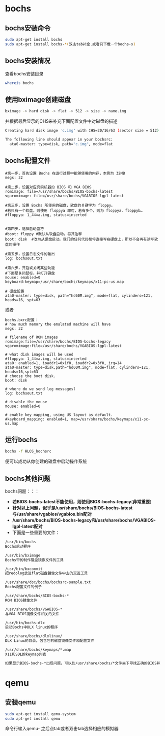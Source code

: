 # bochs
## bochs安装命令
```bash
sudo apt-get install bochs  
sudo apt-get install bochs-*(双击tab补全,或者只下载一个bochs-x)
```

## bochs安装情况
查看bochs安装目录
```bash
whereis bochs
```

## 使用bximage创建磁盘
```bash
bximage -> hard disk -> flat -> 512 -> size -> name.img
```
并根据最后显示的CHS来补充下面配置文件中对磁盘的描述
```bash
Creating hard disk image 'c.img' with CHS=20/16/63 (sector size = 512)

The following line should appear in your bochsrc:
  ata0-master: type=disk, path="c.img", mode=flat
```

## bochs配置文件
```
#第一步，首先设置 Bochs 在运行过程中能够使用的内存，本例为 32MB
megs: 32

#第二步，设置对应真实机器的 BIOS 和 VGA BIOS
romimage: file=/usr/share/bochs/BIOS-bochs-latest
vgaromimage: file=/usr/share/bochs/VGABIOS-lgpl-latest

#第三步，设置 Bochs 所使用的磁盘，软盘的关键字为 floppy。 
#若只有一个软盘，则使用 floppya 即可，若有多个，则为 floppya，floppyb… 
#floppya: 1_44=a.img, status=inserted


#第四步，选择启动盘符
#boot: floppy #默认从软盘启动，将其注释 
boot: disk  #改为从硬盘启动。我们的任何代码都将直接写在硬盘上，所以不会再有读写软盘的操作

#第五步，设置日志文件的输出
log: bochsout.txt

#第六步，开启或关闭某些功能
#下面是关闭鼠标，并打开键盘
mouse: enabled=0
keyboard:keymap=/usr/share/bochs/keymaps/x11-pc-us.map

# 硬盘设置
ata0-master: type=disk, path="hd60M.img", mode=flat, cylinders=121, heads=16, spt=63
```
或者  
```
bochs.bxrc配置：
# how much memory the emulated machine will have
megs: 32

# filename of ROM images
romimage:file=/usr/share/bochs/BIOS-bochs-legacy
vgaromimage:file=/usr/share/bochs/VGABIOS-lgpl-latest

# what disk images will be used
#floppya: 1_44=a.img, status=inserted
ata0: enabled=1, ioaddr1=0x1f0, ioaddr2=0x3f0, irq=14
ata0-master: type=disk,path="hd60M.img", mode=flat, cylinders=121, heads=16,spt=63
# choose the boot disk.
boot: disk

# where do we send log messages?
log: bochsout.txt

# disable the mouse
mouse: enabled=0

# enable key mapping, using US layout as default.
#keyboard_mapping: enabled=1, map=/usr/share/bochs/keymaps/x11-pc-us.map
```

## 运行bochs
```bash
bochs -f HLOS_bochsrc
```
便可以成功从你创建的磁盘中启动操作系统
## bochs其他问题
bochs问题：：：
* **若BIOS-bochs-latest不能使用，则使用BIOS-bochs-legacy**(**非常重要**)
* **针对以上问题，似乎是/usr/share/bochs/BIOS-bochs-latest与/usr/share/vgabios/vgabios.bin配对**
* **/usr/share/bochs/BIOS-bochs-legacy和/usr/share/bochs/VGABIOS-lgpl-latest配对**
* 下面是一些重要的文件：
```bash
/usr/bin/bochs 
Bochs启动程序

/usr/bin/bximage 
Bochs带的制作磁盘镜像文件的工具

/usr/bin/bxcommit 
把redolog放进flat磁盘镜像文件中去的交互工具

/usr/share/doc/bochs/bochsrc-sample.txt 
Bochs配置文件的例子

/usr/share/bochs/BIOS-bochs-* 
ROM BIOS镜像文件

/usr/share/bochs/VGABIOS-* 
与VGA BIOS镜像文件相关的文件

/usr/bin/bochs-dlx 
启动Bochs中DLX linux的程序

/usr/share/bochs/dlxlinux/ 
DLX Linux的目录，包含它的磁盘镜像文件和配置文件

/usr/share/bochs/keymaps/*.map 
X11和SDL的keymap列表

如果显示BIOS-bochs-*出现问题，可以到/usr/share/bochs/*文件夹下寻找正确的BIOS并修改bochs.bxrc配置文件中的参数位正确BIOS
```
# qemu
## 安装qemu
```bash
sudo apt-get install qemu-system
sudo apt-get install qemu
```

命令行输入qemu-
之后点tab或者双击tab选择相应的模拟器
